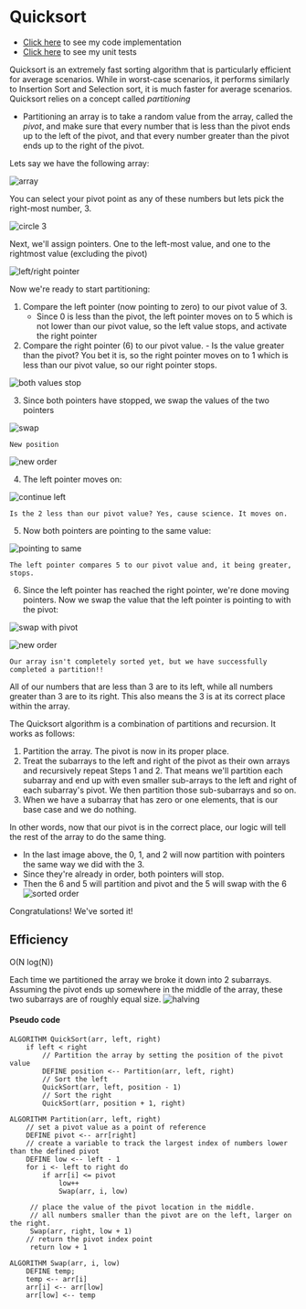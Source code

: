 # Quicksort

- [Click here](./quick_sort.py) to see my code implementation
- [Click here](../tests/test_quick_sort.py) to see my unit tests

Quicksort is an extremely fast sorting algorithm that is particularly efficient for average scenarios. While in worst-case scenarios, it performs similarly to Insertion Sort and Selection sort, it is much faster for average scenarios.
Quicksort relies on a concept called _partitioning_

- Partitioning an array is to take a random value from the array, called the _pivot_, and make sure that every number that is less than the pivot ends up to the left of the pivot, and that every number greater than the pivot ends up to the right of the pivot.

Lets say we have the following array:

![array](img/array.png)

You can select your pivot point as any of these numbers but lets pick the right-most number, 3.

![circle 3](img/array2.jpeg)

Next, we'll assign pointers. One to the left-most value, and one to the rightmost value (excluding the pivot)

![left/right pointer](img/array3.jpeg)

Now we're ready to start partitioning:

1. Compare the left pointer (now pointing to zero) to our pivot value of 3.
   - Since 0 is less than the pivot, the left pointer moves on to 5 which is not lower than our pivot value, so the left value stops, and activate the right pointer
2. Compare the right pointer (6) to our pivot value. - Is the value greater than the pivot? You bet it is, so the right pointer moves on to 1 which is less than our pivot value, so our right pointer stops.

![both values stop](img/array4.jpeg)

3. Since both pointers have stopped, we swap the values of the two pointers

![swap](img/array5.jpeg)

    New position
![new order](img/array6.jpeg)

4. The left pointer moves on:

![continue left](img/array7.jpeg)

    Is the 2 less than our pivot value? Yes, cause science. It moves on.

5. Now both pointers are pointing to the same value:

![pointing to same](img/array8.jpeg)

    The left pointer compares 5 to our pivot value and, it being greater, stops.

6. Since the left pointer has reached the right pointer, we're done moving pointers. Now we swap the value that the left pointer is pointing to with the pivot:

![swap with pivot](img/array9.jpeg)

![new order](img/array10.jpeg)

    Our array isn't completely sorted yet, but we have successfully completed a partition!!

All of our numbers that are less than 3 are to its left, while all numbers greater than 3 are to its right. This also means the 3 is at its correct place within the array.

The Quicksort algorithm is a combination of partitions and recursion. It works as follows:

1. Partition the array. The pivot is now in its proper place.
1. Treat the subarrays to the left and right of the pivot as their own arrays and recursively repeat Steps 1 and 2. That means we'll partition each subarray and end up with even smaller sub-arrays to the left and right of each subarray's pivot. We then partition those sub-subarrays and so on.
1. When we have a subarray that has zero or one elements, that is our base case and we do nothing.

In other words, now that our pivot is in the correct place, our logic will tell the rest of the array to do the same thing.

- In the last image above, the 0, 1, and 2 will now partition with pointers the same way we did with the 3.
- Since they're already in order, both pointers will stop.
- Then the 6 and 5 will partition and pivot and the 5 will swap with the 6
  ![sorted order](img/array11.jpeg)

Congratulations! We've sorted it!

## Efficiency

O(N log(N))

Each time we partitioned the array we broke it down into 2 subarrays.
Assuming the pivot ends up somewhere in the middle of the array, these two subarrays are of roughly equal size.
![halving](img/array12.jpeg)

#### Pseudo code
```
ALGORITHM QuickSort(arr, left, right)
    if left < right
        // Partition the array by setting the position of the pivot value 
        DEFINE position <-- Partition(arr, left, right)
        // Sort the left
        QuickSort(arr, left, position - 1)
        // Sort the right
        QuickSort(arr, position + 1, right)

ALGORITHM Partition(arr, left, right)
    // set a pivot value as a point of reference
    DEFINE pivot <-- arr[right]
    // create a variable to track the largest index of numbers lower than the defined pivot
    DEFINE low <-- left - 1
    for i <- left to right do
        if arr[i] <= pivot
            low++
            Swap(arr, i, low)

     // place the value of the pivot location in the middle.
     // all numbers smaller than the pivot are on the left, larger on the right. 
     Swap(arr, right, low + 1)
    // return the pivot index point
     return low + 1

ALGORITHM Swap(arr, i, low)
    DEFINE temp;
    temp <-- arr[i]
    arr[i] <-- arr[low]
    arr[low] <-- temp
```

